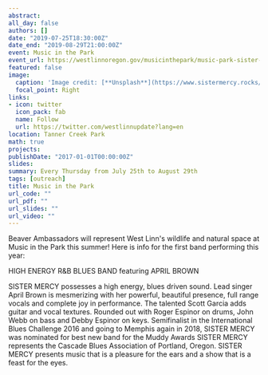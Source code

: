 ```yaml
---
abstract: 
all_day: false
authors: []
date: "2019-07-25T18:30:00Z"
date_end: "2019-08-29T21:00:00Z"
event: Music in the Park
event_url: https://westlinnoregon.gov/musicinthepark/music-park-sister-mercy
featured: false
image:
  caption: 'Image credit: [**Unsplash**](https://www.sistermercy.rocks/wp-content/uploads/2018/02/SM2.jpg)'
  focal_point: Right
links:
- icon: twitter
  icon_pack: fab
  name: Follow
  url: https://twitter.com/westlinnupdate?lang=en
location: Tanner Creek Park
math: true
projects:
publishDate: "2017-01-01T00:00:00Z"
slides: 
summary: Every Thursday from July 25th to August 29th
tags: [outreach]
title: Music in the Park
url_code: ""
url_pdf: ""
url_slides: ""
url_video: ""
---
```


Beaver Ambassadors will represent West Linn's wildlife and natural space at Music in the Park this summer! Here is info for the first band performing this year:


HIGH ENERGY R&B BLUES BAND featuring APRIL BROWN

SISTER MERCY possesses a high energy, blues driven sound. Lead singer April Brown is mesmerizing with her powerful, beautiful presence, full range vocals and complete joy in performance. The talented Scott Garcia adds guitar and vocal textures.  Rounded out with Roger Espinor on drums, John Webb on bass and Debby Espinor on keys. Semifinalist in the International Blues Challenge 2016 and going to Memphis again in 2018, SISTER MERCY was nominated for best new band for the Muddy Awards SISTER MERCY represents the Cascade Blues Association of Portland, Oregon. SISTER MERCY presents music that is a pleasure for the ears and a show that is a feast for the eyes.